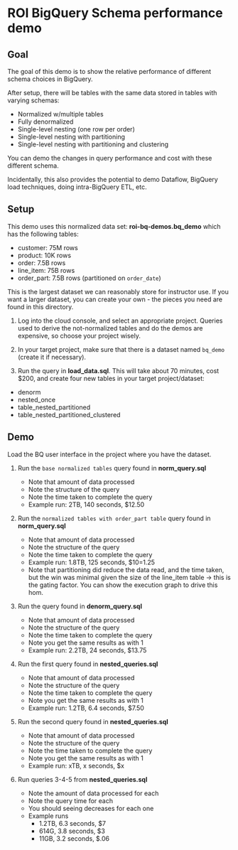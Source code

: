 # ROI BigQuery Schema performance demo

## Goal
The goal of this demo is to show the relative performance of different schema choices in BigQuery.

After setup, there will be tables with the same data stored in tables with varying schemas:

- Normalized w/multiple tables
- Fully denormalized
- Single-level nesting (one row per order)
- Single-level nesting with partitioning
- Single-level nesting with partitioning and clustering

You can demo the changes in query performance and cost with these different schema.

Incidentally, this also provides the potential to demo Dataflow, BigQuery load techniques, doing intra-BigQuery ETL, etc.

## Setup

This demo uses this normalized data set: **roi-bq-demos.bq_demo** which has the following tables:
- customer: 75M rows
- product: 10K rows
- order: 7.5B rows
- line_item: 75B rows
- order_part: 7.5B rows (partitioned on `order_date`)


This is the largest dataset we can reasonably store for instructor use. If you want a larger dataset, you can create your own - the pieces you need are found in this directory.

1. Log into the cloud console, and select an appropriate project. Queries used to derive the not-normalized tables and do the demos are expensive, so choose your project wisely.

2. In your target project, make sure that there is a dataset named `bq_demo` (create it if necessary).

3. Run the query in **load_data.sql**. This will take about 70 minutes, cost $200, and create four new tables in your target project/dataset:
- denorm
- nested_once
- table_nested_partitioned
- table_nested_partitioned_clustered

## Demo

Load the BQ user interface in the project where you have the dataset.

1. Run the `base normalized tables` query found in **norm_query.sql**
    * Note that amount of data processed
    * Note the structure of the query
    * Note the time taken to complete the query
    * Example run: 2TB, 140 seconds, $12.50

2. Run the `normalized tables with order_part table` query found in **norm_query.sql**
    * Note that amount of data processed
    * Note the structure of the query
    * Note the time taken to complete the query
    * Example run: 1.8TB, 125 seconds, $10=1.25
    * Note that partitioning did reduce the data read, and the time taken, but the win was minimal given the size of the line_item table -> this is the gating factor. You can show the execution graph to drive this hom.

3. Run the query found in **denorm_query.sql**
    * Note that amount of data processed
    * Note the structure of the query
    * Note the time taken to complete the query
    * Note you get the same results as with 1
    * Example run: 2.2TB, 24 seconds, $13.75

3. Run the first query found in **nested_queries.sql**
    * Note that amount of data processed
    * Note the structure of the query
    * Note the time taken to complete the query
    * Note you get the same results as with 1
    * Example run: 1.2TB, 6.4 seconds, $7.50
  
4. Run the second query found in **nested_queries.sql**
    * Note that amount of data processed
    * Note the structure of the query
    * Note the time taken to complete the query
    * Note you get the same results as with 1
    * Example run: xTB, x seconds, $x

5. Run queries 3-4-5 from **nested_queries.sql**
    * Note the amount of data processed for each
    * Note the query time for each
    * You should seeing decreases for each one
    * Example runs
        * 1.2TB, 6.3 seconds, $7
        * 614G, 3.8 seconds, $3
        * 11GB, 3.2 seconds, $.06
